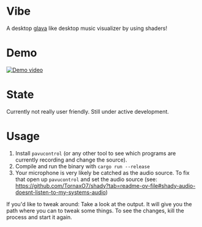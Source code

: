 # Vibe

A desktop [glava] like desktop music visualizer by using shaders!

# Demo

[![Demo video](https://img.youtube.com/vi/557iYiWnXn0/maxresdefault.jpg)](https://www.youtube.com/watch?v=557iYiWnXn0)

# State

Currently not really user friendly. Still under active development.

# Usage

1. Install `pavucontrol` (or any other tool to see which programs are currently recording and change the source).
2. Compile and run the binary with `cargo run --release`
3. Your microphone is very likely be catched as the audio source.
   To fix that open up `pavucontrol` and set the audio source (see: https://github.com/TornaxO7/shady?tab=readme-ov-file#shady-audio-doesnt-listen-to-my-systems-audio)

If you'd like to tweak around:
Take a look at the output. It will give you the path where you can to tweak some things.
To see the changes, kill the process and start it again.

[glava]: https://github.com/jarcode-foss/glava
